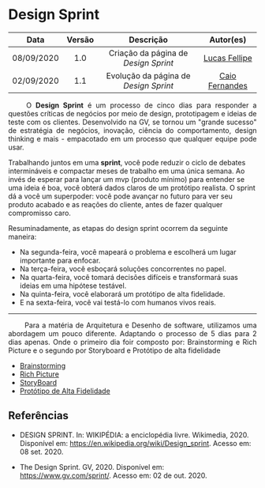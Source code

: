 # Design Sprint
|    Data    | Versão |         Descrição         |           Autor(es)           |
| :--------: | :----: | :-----------------------: | :---------------------------: |
| 08/09/2020 |  1.0   | Criação da página de <i>Design Sprint</i> | [Lucas Fellipe](https://github.com/lucasfcm9) |
| 02/09/2020 |  1.1   | Evolução da página de <i>Design Sprint</i> | [Caio Fernandes](https://github.com/caiovfernandes) |


<p align="justify"> &emsp;&emsp; O <strong>Design Sprint</strong> é um processo de cinco dias para responder a questões críticas de negócios por meio de design, prototipagem e ideias de teste com os clientes. Desenvolvido na GV, se tornou um "grande sucesso" de estratégia de negócios, inovação, ciência do comportamento, design thinking e mais - empacotado em um processo que qualquer equipe pode usar.

Trabalhando juntos em uma <strong>sprint</strong>, você pode reduzir o ciclo de debates intermináveis ​​e compactar meses de trabalho em uma única semana. Ao invés de esperar para lançar um mvp (produto mínimo) para entender se uma ideia é boa, você obterá dados claros de um protótipo realista. O sprint dá a você um superpoder: você pode avançar no futuro para ver seu produto acabado e as reações do cliente, antes de fazer qualquer compromisso caro.

Resuminadamente, as etapas do design sprint ocorrem da seguinte maneira:
- Na segunda-feira, você mapeará o problema e escolherá um lugar importante para enfocar. 
- Na terça-feira, você esboçará soluções concorrentes no papel. 
- Na quarta-feira, você tomará decisões difíceis e transformará suas ideias em uma hipótese testável. 
- Na quinta-feira, você elaborará um protótipo de alta fidelidade. 
- E na sexta-feira, você vai testá-lo com humanos vivos reais.</p>

---
<p align="justify"> &emsp;&emsp; Para a matéria de Arquitetura e Desenho de software, utilizamos uma abordagem um pouco diferente. Adaptando o processo de 5 dias para 2 dias apenas.
Onde o primeiro dia foir composto por: Brainstorming e Rich Picture e o segundo por Storyboard e Protótipo de alta fidelidade</p>




* [Brainstorming](/docs/Product/DesignSprint/Brainstorming.md)
* [Rich Picture](/docs/Product/DesignSprint/RichPicture.md)
* [StoryBoard](/docs/Product/DesignSprint/StoryBoard.md)
* [Protótipo de Alta Fidelidade](/docs/Product/DesignSprint/HighFidelityPrototype.md)

## Referências
* DESIGN SPRINT. In: WIKIPÉDIA: a enciclopédia livre. Wikimedia, 2020. Disponível em: <https://en.wikipedia.org/wiki/Design_sprint>. Acesso em: 08 set. 2020.

* The Design Sprint. GV, 2020. Disponível em: <https://www.gv.com/sprint/>. Acesso em: 02 de out. 2020.